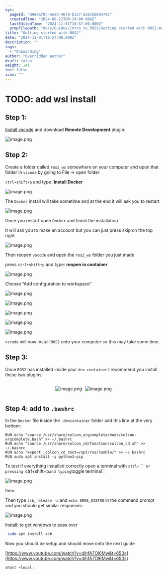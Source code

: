 ```yaml
---
sys:
  pageId: "89e0a78c-4e2b-4070-b327-d28cb0694742"
  createdTime: "2024-08-21T00:24:00.000Z"
  lastEditedTime: "2024-11-01T18:57:00.000Z"
  propFilepath: "docs/Guides/intro_to_ROS2/Getting started with ROS2.md"
title: "Getting started with ROS2"
date: "2024-11-01T18:57:00.000Z"
description: ""
tags:
  - "Onboarding"
author: "Overridden author"
draft: false
weight: 141
toc: false
icon: ""
---
```


# TODO: add wsl install

## Step 1:

[Install vscode](https://code.visualstudio.com/download) and download **Remote Development** plugin:

![image.png](https://prod-files-secure.s3.us-west-2.amazonaws.com/d518164a-d88e-44d1-a4ee-3adb3bd8bce0/efb52993-1881-4a40-b95e-6f020334f022/image.png?X-Amz-Algorithm=AWS4-HMAC-SHA256&X-Amz-Content-Sha256=UNSIGNED-PAYLOAD&X-Amz-Credential=ASIAZI2LB466ZP6LUL7E%2F20250504%2Fus-west-2%2Fs3%2Faws4_request&X-Amz-Date=20250504T190201Z&X-Amz-Expires=3600&X-Amz-Security-Token=IQoJb3JpZ2luX2VjEHEaCXVzLXdlc3QtMiJHMEUCIQDWMAERCM7a%2BEOTQiTWnrEdC71MtLNmnC9Gq3JbzSTEvAIgcPafFMCI4S0WnmNFcYmG57L5zntUqrVvgqnxDzV4FXsq%2FwMIGhAAGgw2Mzc0MjMxODM4MDUiDERm5Aj8kwMFZAos%2FSrcAwgnhNNHKkstISAJLXPUBawywMlHQrNUMQ4reHnUcUyezXHjKireXi21YE1kPBzT97GCdX7OwsyLmOZdcpNPCkIybNmZurqMW0WM3b95Jv1jLaaoy88Y%2ByliloBSHNx5u%2FZxsaM1WdauFrUo6xZOn5FVk0%2FyumWvJITlNVUBVZAiTJXSKGV9q7%2FuLW4DTF%2BE8HmTYSW0J7D9m58mUfmwYV0PZsvBsaj6p%2FRbTAJ1UTePWHgCRFacQumiJ1OY69shsRRm7USxT%2FSWLmNDC7uY0WV%2BfhbAKY8P90ctGeMo7xFj9uqO0AOc9Om%2BjsCCydsdWyoESraPbSh29SVNB1VFhgrwOU4MRg92lnFQN44TehI%2FVvNOB%2FnmaSU4ZTvMokKF24m1VHxdPuSwT3rgHu2ZPSWIvG6E63NmOR%2BrTGwZYOiiV1ce%2Fyi6VSFVbvxpPYMFc3JHKTg%2FAWvO%2BQzE1ZOdlPqrbgvf1Yx%2F4Rk7Lv%2F7sPJnv00Hay3MnqCb%2BPMLgkTAgSQBd0Jd4pqyWHsTdu%2BoEEtRH0t8QB9jrK2A1hxrwrl8r4mMbNHZc6r1ehyk%2BCXjap6Mem9AMA%2FMeGvZtVGgf%2B3%2BlbDuk4u9uD93gu8sRzVBKnN3ydOLlFIXQCEJMJi73sAGOqUByFjpquFj2Du55DEuGv%2BwH0w1DGic6w7YNkbZglOSpKzRmEccImak47Vi3r4NFDcZThrxH2FKQsukeRIDxROVcmWA02k9i%2BK2wKkkcj7xMwBxD41Pt%2F1b646Bw%2FX8wwSer%2FtHsw8GhTcUzFLBkvjbxq6n9%2FHUiBSgx2YhG5C30%2FGpoxcEZmfw4hoTg0AikPSxC6evF8RSZi6nA8NApUNLDa4V%2Bm2w&X-Amz-Signature=2c923bdbba58187d30dd37fe2c8b05966bf87ea6a41deede4de1ed175003f5f8&X-Amz-SignedHeaders=host&x-id=GetObject)

## Step 2:

Create a folder called `ros2_ws` somewhere on your computer and open that folder in `vscode` by going to File → open folder 

`ctrl+shift+p` and type: **Install Docker**

![image.png](https://prod-files-secure.s3.us-west-2.amazonaws.com/d518164a-d88e-44d1-a4ee-3adb3bd8bce0/2269dc0e-1cd5-47ff-bceb-c04ad9b2eab0/image.png?X-Amz-Algorithm=AWS4-HMAC-SHA256&X-Amz-Content-Sha256=UNSIGNED-PAYLOAD&X-Amz-Credential=ASIAZI2LB466ZP6LUL7E%2F20250504%2Fus-west-2%2Fs3%2Faws4_request&X-Amz-Date=20250504T190201Z&X-Amz-Expires=3600&X-Amz-Security-Token=IQoJb3JpZ2luX2VjEHEaCXVzLXdlc3QtMiJHMEUCIQDWMAERCM7a%2BEOTQiTWnrEdC71MtLNmnC9Gq3JbzSTEvAIgcPafFMCI4S0WnmNFcYmG57L5zntUqrVvgqnxDzV4FXsq%2FwMIGhAAGgw2Mzc0MjMxODM4MDUiDERm5Aj8kwMFZAos%2FSrcAwgnhNNHKkstISAJLXPUBawywMlHQrNUMQ4reHnUcUyezXHjKireXi21YE1kPBzT97GCdX7OwsyLmOZdcpNPCkIybNmZurqMW0WM3b95Jv1jLaaoy88Y%2ByliloBSHNx5u%2FZxsaM1WdauFrUo6xZOn5FVk0%2FyumWvJITlNVUBVZAiTJXSKGV9q7%2FuLW4DTF%2BE8HmTYSW0J7D9m58mUfmwYV0PZsvBsaj6p%2FRbTAJ1UTePWHgCRFacQumiJ1OY69shsRRm7USxT%2FSWLmNDC7uY0WV%2BfhbAKY8P90ctGeMo7xFj9uqO0AOc9Om%2BjsCCydsdWyoESraPbSh29SVNB1VFhgrwOU4MRg92lnFQN44TehI%2FVvNOB%2FnmaSU4ZTvMokKF24m1VHxdPuSwT3rgHu2ZPSWIvG6E63NmOR%2BrTGwZYOiiV1ce%2Fyi6VSFVbvxpPYMFc3JHKTg%2FAWvO%2BQzE1ZOdlPqrbgvf1Yx%2F4Rk7Lv%2F7sPJnv00Hay3MnqCb%2BPMLgkTAgSQBd0Jd4pqyWHsTdu%2BoEEtRH0t8QB9jrK2A1hxrwrl8r4mMbNHZc6r1ehyk%2BCXjap6Mem9AMA%2FMeGvZtVGgf%2B3%2BlbDuk4u9uD93gu8sRzVBKnN3ydOLlFIXQCEJMJi73sAGOqUByFjpquFj2Du55DEuGv%2BwH0w1DGic6w7YNkbZglOSpKzRmEccImak47Vi3r4NFDcZThrxH2FKQsukeRIDxROVcmWA02k9i%2BK2wKkkcj7xMwBxD41Pt%2F1b646Bw%2FX8wwSer%2FtHsw8GhTcUzFLBkvjbxq6n9%2FHUiBSgx2YhG5C30%2FGpoxcEZmfw4hoTg0AikPSxC6evF8RSZi6nA8NApUNLDa4V%2Bm2w&X-Amz-Signature=441d891bdf977844432203d0e36b06f13373b14b4bd4b5e7e27a7e7ed3c52eb4&X-Amz-SignedHeaders=host&x-id=GetObject)

The `Docker` install will take sometime and at the end it will ask you to restart

![image.png](https://prod-files-secure.s3.us-west-2.amazonaws.com/d518164a-d88e-44d1-a4ee-3adb3bd8bce0/ed233f78-be33-4b1f-b89c-9c346c0e961e/image.png?X-Amz-Algorithm=AWS4-HMAC-SHA256&X-Amz-Content-Sha256=UNSIGNED-PAYLOAD&X-Amz-Credential=ASIAZI2LB466ZP6LUL7E%2F20250504%2Fus-west-2%2Fs3%2Faws4_request&X-Amz-Date=20250504T190201Z&X-Amz-Expires=3600&X-Amz-Security-Token=IQoJb3JpZ2luX2VjEHEaCXVzLXdlc3QtMiJHMEUCIQDWMAERCM7a%2BEOTQiTWnrEdC71MtLNmnC9Gq3JbzSTEvAIgcPafFMCI4S0WnmNFcYmG57L5zntUqrVvgqnxDzV4FXsq%2FwMIGhAAGgw2Mzc0MjMxODM4MDUiDERm5Aj8kwMFZAos%2FSrcAwgnhNNHKkstISAJLXPUBawywMlHQrNUMQ4reHnUcUyezXHjKireXi21YE1kPBzT97GCdX7OwsyLmOZdcpNPCkIybNmZurqMW0WM3b95Jv1jLaaoy88Y%2ByliloBSHNx5u%2FZxsaM1WdauFrUo6xZOn5FVk0%2FyumWvJITlNVUBVZAiTJXSKGV9q7%2FuLW4DTF%2BE8HmTYSW0J7D9m58mUfmwYV0PZsvBsaj6p%2FRbTAJ1UTePWHgCRFacQumiJ1OY69shsRRm7USxT%2FSWLmNDC7uY0WV%2BfhbAKY8P90ctGeMo7xFj9uqO0AOc9Om%2BjsCCydsdWyoESraPbSh29SVNB1VFhgrwOU4MRg92lnFQN44TehI%2FVvNOB%2FnmaSU4ZTvMokKF24m1VHxdPuSwT3rgHu2ZPSWIvG6E63NmOR%2BrTGwZYOiiV1ce%2Fyi6VSFVbvxpPYMFc3JHKTg%2FAWvO%2BQzE1ZOdlPqrbgvf1Yx%2F4Rk7Lv%2F7sPJnv00Hay3MnqCb%2BPMLgkTAgSQBd0Jd4pqyWHsTdu%2BoEEtRH0t8QB9jrK2A1hxrwrl8r4mMbNHZc6r1ehyk%2BCXjap6Mem9AMA%2FMeGvZtVGgf%2B3%2BlbDuk4u9uD93gu8sRzVBKnN3ydOLlFIXQCEJMJi73sAGOqUByFjpquFj2Du55DEuGv%2BwH0w1DGic6w7YNkbZglOSpKzRmEccImak47Vi3r4NFDcZThrxH2FKQsukeRIDxROVcmWA02k9i%2BK2wKkkcj7xMwBxD41Pt%2F1b646Bw%2FX8wwSer%2FtHsw8GhTcUzFLBkvjbxq6n9%2FHUiBSgx2YhG5C30%2FGpoxcEZmfw4hoTg0AikPSxC6evF8RSZi6nA8NApUNLDa4V%2Bm2w&X-Amz-Signature=f516d9221e0ac8e4d69e3a7b11596b2883c4fd778b1df46214cf6d7ab0eb1dc8&X-Amz-SignedHeaders=host&x-id=GetObject)

Once you restart open `Docker` and finish the installation

It will ask you to make an account but you can just press skip on the top right

![image.png](https://prod-files-secure.s3.us-west-2.amazonaws.com/d518164a-d88e-44d1-a4ee-3adb3bd8bce0/21010ad9-1659-4fd9-9f59-9932a09b2a3d/image.png?X-Amz-Algorithm=AWS4-HMAC-SHA256&X-Amz-Content-Sha256=UNSIGNED-PAYLOAD&X-Amz-Credential=ASIAZI2LB466ZP6LUL7E%2F20250504%2Fus-west-2%2Fs3%2Faws4_request&X-Amz-Date=20250504T190201Z&X-Amz-Expires=3600&X-Amz-Security-Token=IQoJb3JpZ2luX2VjEHEaCXVzLXdlc3QtMiJHMEUCIQDWMAERCM7a%2BEOTQiTWnrEdC71MtLNmnC9Gq3JbzSTEvAIgcPafFMCI4S0WnmNFcYmG57L5zntUqrVvgqnxDzV4FXsq%2FwMIGhAAGgw2Mzc0MjMxODM4MDUiDERm5Aj8kwMFZAos%2FSrcAwgnhNNHKkstISAJLXPUBawywMlHQrNUMQ4reHnUcUyezXHjKireXi21YE1kPBzT97GCdX7OwsyLmOZdcpNPCkIybNmZurqMW0WM3b95Jv1jLaaoy88Y%2ByliloBSHNx5u%2FZxsaM1WdauFrUo6xZOn5FVk0%2FyumWvJITlNVUBVZAiTJXSKGV9q7%2FuLW4DTF%2BE8HmTYSW0J7D9m58mUfmwYV0PZsvBsaj6p%2FRbTAJ1UTePWHgCRFacQumiJ1OY69shsRRm7USxT%2FSWLmNDC7uY0WV%2BfhbAKY8P90ctGeMo7xFj9uqO0AOc9Om%2BjsCCydsdWyoESraPbSh29SVNB1VFhgrwOU4MRg92lnFQN44TehI%2FVvNOB%2FnmaSU4ZTvMokKF24m1VHxdPuSwT3rgHu2ZPSWIvG6E63NmOR%2BrTGwZYOiiV1ce%2Fyi6VSFVbvxpPYMFc3JHKTg%2FAWvO%2BQzE1ZOdlPqrbgvf1Yx%2F4Rk7Lv%2F7sPJnv00Hay3MnqCb%2BPMLgkTAgSQBd0Jd4pqyWHsTdu%2BoEEtRH0t8QB9jrK2A1hxrwrl8r4mMbNHZc6r1ehyk%2BCXjap6Mem9AMA%2FMeGvZtVGgf%2B3%2BlbDuk4u9uD93gu8sRzVBKnN3ydOLlFIXQCEJMJi73sAGOqUByFjpquFj2Du55DEuGv%2BwH0w1DGic6w7YNkbZglOSpKzRmEccImak47Vi3r4NFDcZThrxH2FKQsukeRIDxROVcmWA02k9i%2BK2wKkkcj7xMwBxD41Pt%2F1b646Bw%2FX8wwSer%2FtHsw8GhTcUzFLBkvjbxq6n9%2FHUiBSgx2YhG5C30%2FGpoxcEZmfw4hoTg0AikPSxC6evF8RSZi6nA8NApUNLDa4V%2Bm2w&X-Amz-Signature=de311e9f056c8d6598739e40c5b734619140429afa97e173d7d8b1750c74a9b6&X-Amz-SignedHeaders=host&x-id=GetObject)

Then reopen `vscode` and open the `ros2_ws` folder you just made

press `ctrl+shift+p` and type: **reopen in container**

![image.png](https://prod-files-secure.s3.us-west-2.amazonaws.com/d518164a-d88e-44d1-a4ee-3adb3bd8bce0/4e93b8c2-41ad-488c-8095-c74205196118/image.png?X-Amz-Algorithm=AWS4-HMAC-SHA256&X-Amz-Content-Sha256=UNSIGNED-PAYLOAD&X-Amz-Credential=ASIAZI2LB466ZP6LUL7E%2F20250504%2Fus-west-2%2Fs3%2Faws4_request&X-Amz-Date=20250504T190201Z&X-Amz-Expires=3600&X-Amz-Security-Token=IQoJb3JpZ2luX2VjEHEaCXVzLXdlc3QtMiJHMEUCIQDWMAERCM7a%2BEOTQiTWnrEdC71MtLNmnC9Gq3JbzSTEvAIgcPafFMCI4S0WnmNFcYmG57L5zntUqrVvgqnxDzV4FXsq%2FwMIGhAAGgw2Mzc0MjMxODM4MDUiDERm5Aj8kwMFZAos%2FSrcAwgnhNNHKkstISAJLXPUBawywMlHQrNUMQ4reHnUcUyezXHjKireXi21YE1kPBzT97GCdX7OwsyLmOZdcpNPCkIybNmZurqMW0WM3b95Jv1jLaaoy88Y%2ByliloBSHNx5u%2FZxsaM1WdauFrUo6xZOn5FVk0%2FyumWvJITlNVUBVZAiTJXSKGV9q7%2FuLW4DTF%2BE8HmTYSW0J7D9m58mUfmwYV0PZsvBsaj6p%2FRbTAJ1UTePWHgCRFacQumiJ1OY69shsRRm7USxT%2FSWLmNDC7uY0WV%2BfhbAKY8P90ctGeMo7xFj9uqO0AOc9Om%2BjsCCydsdWyoESraPbSh29SVNB1VFhgrwOU4MRg92lnFQN44TehI%2FVvNOB%2FnmaSU4ZTvMokKF24m1VHxdPuSwT3rgHu2ZPSWIvG6E63NmOR%2BrTGwZYOiiV1ce%2Fyi6VSFVbvxpPYMFc3JHKTg%2FAWvO%2BQzE1ZOdlPqrbgvf1Yx%2F4Rk7Lv%2F7sPJnv00Hay3MnqCb%2BPMLgkTAgSQBd0Jd4pqyWHsTdu%2BoEEtRH0t8QB9jrK2A1hxrwrl8r4mMbNHZc6r1ehyk%2BCXjap6Mem9AMA%2FMeGvZtVGgf%2B3%2BlbDuk4u9uD93gu8sRzVBKnN3ydOLlFIXQCEJMJi73sAGOqUByFjpquFj2Du55DEuGv%2BwH0w1DGic6w7YNkbZglOSpKzRmEccImak47Vi3r4NFDcZThrxH2FKQsukeRIDxROVcmWA02k9i%2BK2wKkkcj7xMwBxD41Pt%2F1b646Bw%2FX8wwSer%2FtHsw8GhTcUzFLBkvjbxq6n9%2FHUiBSgx2YhG5C30%2FGpoxcEZmfw4hoTg0AikPSxC6evF8RSZi6nA8NApUNLDa4V%2Bm2w&X-Amz-Signature=155759a16acda84a47fe063a6632ad2c3b5d10963ca7777428dc67a0e1f783e9&X-Amz-SignedHeaders=host&x-id=GetObject)

Choose “Add configuration to workspace”

![image.png](https://prod-files-secure.s3.us-west-2.amazonaws.com/d518164a-d88e-44d1-a4ee-3adb3bd8bce0/9560b282-5060-4989-ba37-97e7b2c22476/image.png?X-Amz-Algorithm=AWS4-HMAC-SHA256&X-Amz-Content-Sha256=UNSIGNED-PAYLOAD&X-Amz-Credential=ASIAZI2LB466ZP6LUL7E%2F20250504%2Fus-west-2%2Fs3%2Faws4_request&X-Amz-Date=20250504T190201Z&X-Amz-Expires=3600&X-Amz-Security-Token=IQoJb3JpZ2luX2VjEHEaCXVzLXdlc3QtMiJHMEUCIQDWMAERCM7a%2BEOTQiTWnrEdC71MtLNmnC9Gq3JbzSTEvAIgcPafFMCI4S0WnmNFcYmG57L5zntUqrVvgqnxDzV4FXsq%2FwMIGhAAGgw2Mzc0MjMxODM4MDUiDERm5Aj8kwMFZAos%2FSrcAwgnhNNHKkstISAJLXPUBawywMlHQrNUMQ4reHnUcUyezXHjKireXi21YE1kPBzT97GCdX7OwsyLmOZdcpNPCkIybNmZurqMW0WM3b95Jv1jLaaoy88Y%2ByliloBSHNx5u%2FZxsaM1WdauFrUo6xZOn5FVk0%2FyumWvJITlNVUBVZAiTJXSKGV9q7%2FuLW4DTF%2BE8HmTYSW0J7D9m58mUfmwYV0PZsvBsaj6p%2FRbTAJ1UTePWHgCRFacQumiJ1OY69shsRRm7USxT%2FSWLmNDC7uY0WV%2BfhbAKY8P90ctGeMo7xFj9uqO0AOc9Om%2BjsCCydsdWyoESraPbSh29SVNB1VFhgrwOU4MRg92lnFQN44TehI%2FVvNOB%2FnmaSU4ZTvMokKF24m1VHxdPuSwT3rgHu2ZPSWIvG6E63NmOR%2BrTGwZYOiiV1ce%2Fyi6VSFVbvxpPYMFc3JHKTg%2FAWvO%2BQzE1ZOdlPqrbgvf1Yx%2F4Rk7Lv%2F7sPJnv00Hay3MnqCb%2BPMLgkTAgSQBd0Jd4pqyWHsTdu%2BoEEtRH0t8QB9jrK2A1hxrwrl8r4mMbNHZc6r1ehyk%2BCXjap6Mem9AMA%2FMeGvZtVGgf%2B3%2BlbDuk4u9uD93gu8sRzVBKnN3ydOLlFIXQCEJMJi73sAGOqUByFjpquFj2Du55DEuGv%2BwH0w1DGic6w7YNkbZglOSpKzRmEccImak47Vi3r4NFDcZThrxH2FKQsukeRIDxROVcmWA02k9i%2BK2wKkkcj7xMwBxD41Pt%2F1b646Bw%2FX8wwSer%2FtHsw8GhTcUzFLBkvjbxq6n9%2FHUiBSgx2YhG5C30%2FGpoxcEZmfw4hoTg0AikPSxC6evF8RSZi6nA8NApUNLDa4V%2Bm2w&X-Amz-Signature=7fbfc30b3d6116ae59a7ae194a2f84401420c2590f0d18fd204998ad090f58c2&X-Amz-SignedHeaders=host&x-id=GetObject)

![image.png](https://prod-files-secure.s3.us-west-2.amazonaws.com/d518164a-d88e-44d1-a4ee-3adb3bd8bce0/2ee63f81-886b-48e8-a553-dc6e5eac99e4/image.png?X-Amz-Algorithm=AWS4-HMAC-SHA256&X-Amz-Content-Sha256=UNSIGNED-PAYLOAD&X-Amz-Credential=ASIAZI2LB466ZP6LUL7E%2F20250504%2Fus-west-2%2Fs3%2Faws4_request&X-Amz-Date=20250504T190201Z&X-Amz-Expires=3600&X-Amz-Security-Token=IQoJb3JpZ2luX2VjEHEaCXVzLXdlc3QtMiJHMEUCIQDWMAERCM7a%2BEOTQiTWnrEdC71MtLNmnC9Gq3JbzSTEvAIgcPafFMCI4S0WnmNFcYmG57L5zntUqrVvgqnxDzV4FXsq%2FwMIGhAAGgw2Mzc0MjMxODM4MDUiDERm5Aj8kwMFZAos%2FSrcAwgnhNNHKkstISAJLXPUBawywMlHQrNUMQ4reHnUcUyezXHjKireXi21YE1kPBzT97GCdX7OwsyLmOZdcpNPCkIybNmZurqMW0WM3b95Jv1jLaaoy88Y%2ByliloBSHNx5u%2FZxsaM1WdauFrUo6xZOn5FVk0%2FyumWvJITlNVUBVZAiTJXSKGV9q7%2FuLW4DTF%2BE8HmTYSW0J7D9m58mUfmwYV0PZsvBsaj6p%2FRbTAJ1UTePWHgCRFacQumiJ1OY69shsRRm7USxT%2FSWLmNDC7uY0WV%2BfhbAKY8P90ctGeMo7xFj9uqO0AOc9Om%2BjsCCydsdWyoESraPbSh29SVNB1VFhgrwOU4MRg92lnFQN44TehI%2FVvNOB%2FnmaSU4ZTvMokKF24m1VHxdPuSwT3rgHu2ZPSWIvG6E63NmOR%2BrTGwZYOiiV1ce%2Fyi6VSFVbvxpPYMFc3JHKTg%2FAWvO%2BQzE1ZOdlPqrbgvf1Yx%2F4Rk7Lv%2F7sPJnv00Hay3MnqCb%2BPMLgkTAgSQBd0Jd4pqyWHsTdu%2BoEEtRH0t8QB9jrK2A1hxrwrl8r4mMbNHZc6r1ehyk%2BCXjap6Mem9AMA%2FMeGvZtVGgf%2B3%2BlbDuk4u9uD93gu8sRzVBKnN3ydOLlFIXQCEJMJi73sAGOqUByFjpquFj2Du55DEuGv%2BwH0w1DGic6w7YNkbZglOSpKzRmEccImak47Vi3r4NFDcZThrxH2FKQsukeRIDxROVcmWA02k9i%2BK2wKkkcj7xMwBxD41Pt%2F1b646Bw%2FX8wwSer%2FtHsw8GhTcUzFLBkvjbxq6n9%2FHUiBSgx2YhG5C30%2FGpoxcEZmfw4hoTg0AikPSxC6evF8RSZi6nA8NApUNLDa4V%2Bm2w&X-Amz-Signature=ef22ac8ff6796eb2b4b4d6d863a8ae8dbc6836a89d155238313e8772bdd73f52&X-Amz-SignedHeaders=host&x-id=GetObject)

![image.png](https://prod-files-secure.s3.us-west-2.amazonaws.com/d518164a-d88e-44d1-a4ee-3adb3bd8bce0/ae1580b2-b048-407e-aed9-b584224a7a04/image.png?X-Amz-Algorithm=AWS4-HMAC-SHA256&X-Amz-Content-Sha256=UNSIGNED-PAYLOAD&X-Amz-Credential=ASIAZI2LB466ZP6LUL7E%2F20250504%2Fus-west-2%2Fs3%2Faws4_request&X-Amz-Date=20250504T190201Z&X-Amz-Expires=3600&X-Amz-Security-Token=IQoJb3JpZ2luX2VjEHEaCXVzLXdlc3QtMiJHMEUCIQDWMAERCM7a%2BEOTQiTWnrEdC71MtLNmnC9Gq3JbzSTEvAIgcPafFMCI4S0WnmNFcYmG57L5zntUqrVvgqnxDzV4FXsq%2FwMIGhAAGgw2Mzc0MjMxODM4MDUiDERm5Aj8kwMFZAos%2FSrcAwgnhNNHKkstISAJLXPUBawywMlHQrNUMQ4reHnUcUyezXHjKireXi21YE1kPBzT97GCdX7OwsyLmOZdcpNPCkIybNmZurqMW0WM3b95Jv1jLaaoy88Y%2ByliloBSHNx5u%2FZxsaM1WdauFrUo6xZOn5FVk0%2FyumWvJITlNVUBVZAiTJXSKGV9q7%2FuLW4DTF%2BE8HmTYSW0J7D9m58mUfmwYV0PZsvBsaj6p%2FRbTAJ1UTePWHgCRFacQumiJ1OY69shsRRm7USxT%2FSWLmNDC7uY0WV%2BfhbAKY8P90ctGeMo7xFj9uqO0AOc9Om%2BjsCCydsdWyoESraPbSh29SVNB1VFhgrwOU4MRg92lnFQN44TehI%2FVvNOB%2FnmaSU4ZTvMokKF24m1VHxdPuSwT3rgHu2ZPSWIvG6E63NmOR%2BrTGwZYOiiV1ce%2Fyi6VSFVbvxpPYMFc3JHKTg%2FAWvO%2BQzE1ZOdlPqrbgvf1Yx%2F4Rk7Lv%2F7sPJnv00Hay3MnqCb%2BPMLgkTAgSQBd0Jd4pqyWHsTdu%2BoEEtRH0t8QB9jrK2A1hxrwrl8r4mMbNHZc6r1ehyk%2BCXjap6Mem9AMA%2FMeGvZtVGgf%2B3%2BlbDuk4u9uD93gu8sRzVBKnN3ydOLlFIXQCEJMJi73sAGOqUByFjpquFj2Du55DEuGv%2BwH0w1DGic6w7YNkbZglOSpKzRmEccImak47Vi3r4NFDcZThrxH2FKQsukeRIDxROVcmWA02k9i%2BK2wKkkcj7xMwBxD41Pt%2F1b646Bw%2FX8wwSer%2FtHsw8GhTcUzFLBkvjbxq6n9%2FHUiBSgx2YhG5C30%2FGpoxcEZmfw4hoTg0AikPSxC6evF8RSZi6nA8NApUNLDa4V%2Bm2w&X-Amz-Signature=1c01631e31177b83dd2a62f5b485b3bdd2be21e99b00854760e784a17159f186&X-Amz-SignedHeaders=host&x-id=GetObject)

![image.png](https://prod-files-secure.s3.us-west-2.amazonaws.com/d518164a-d88e-44d1-a4ee-3adb3bd8bce0/53255b28-f75e-430f-b9e3-c0ac8577e42b/image.png?X-Amz-Algorithm=AWS4-HMAC-SHA256&X-Amz-Content-Sha256=UNSIGNED-PAYLOAD&X-Amz-Credential=ASIAZI2LB466ZP6LUL7E%2F20250504%2Fus-west-2%2Fs3%2Faws4_request&X-Amz-Date=20250504T190201Z&X-Amz-Expires=3600&X-Amz-Security-Token=IQoJb3JpZ2luX2VjEHEaCXVzLXdlc3QtMiJHMEUCIQDWMAERCM7a%2BEOTQiTWnrEdC71MtLNmnC9Gq3JbzSTEvAIgcPafFMCI4S0WnmNFcYmG57L5zntUqrVvgqnxDzV4FXsq%2FwMIGhAAGgw2Mzc0MjMxODM4MDUiDERm5Aj8kwMFZAos%2FSrcAwgnhNNHKkstISAJLXPUBawywMlHQrNUMQ4reHnUcUyezXHjKireXi21YE1kPBzT97GCdX7OwsyLmOZdcpNPCkIybNmZurqMW0WM3b95Jv1jLaaoy88Y%2ByliloBSHNx5u%2FZxsaM1WdauFrUo6xZOn5FVk0%2FyumWvJITlNVUBVZAiTJXSKGV9q7%2FuLW4DTF%2BE8HmTYSW0J7D9m58mUfmwYV0PZsvBsaj6p%2FRbTAJ1UTePWHgCRFacQumiJ1OY69shsRRm7USxT%2FSWLmNDC7uY0WV%2BfhbAKY8P90ctGeMo7xFj9uqO0AOc9Om%2BjsCCydsdWyoESraPbSh29SVNB1VFhgrwOU4MRg92lnFQN44TehI%2FVvNOB%2FnmaSU4ZTvMokKF24m1VHxdPuSwT3rgHu2ZPSWIvG6E63NmOR%2BrTGwZYOiiV1ce%2Fyi6VSFVbvxpPYMFc3JHKTg%2FAWvO%2BQzE1ZOdlPqrbgvf1Yx%2F4Rk7Lv%2F7sPJnv00Hay3MnqCb%2BPMLgkTAgSQBd0Jd4pqyWHsTdu%2BoEEtRH0t8QB9jrK2A1hxrwrl8r4mMbNHZc6r1ehyk%2BCXjap6Mem9AMA%2FMeGvZtVGgf%2B3%2BlbDuk4u9uD93gu8sRzVBKnN3ydOLlFIXQCEJMJi73sAGOqUByFjpquFj2Du55DEuGv%2BwH0w1DGic6w7YNkbZglOSpKzRmEccImak47Vi3r4NFDcZThrxH2FKQsukeRIDxROVcmWA02k9i%2BK2wKkkcj7xMwBxD41Pt%2F1b646Bw%2FX8wwSer%2FtHsw8GhTcUzFLBkvjbxq6n9%2FHUiBSgx2YhG5C30%2FGpoxcEZmfw4hoTg0AikPSxC6evF8RSZi6nA8NApUNLDa4V%2Bm2w&X-Amz-Signature=19e313c9de3e886fa9485ba8474f350f9961c6f281ff2f83ccbb61caaadfc1d1&X-Amz-SignedHeaders=host&x-id=GetObject)

![image.png](https://prod-files-secure.s3.us-west-2.amazonaws.com/d518164a-d88e-44d1-a4ee-3adb3bd8bce0/7c562767-5af9-4ffb-97d1-327bcdf4ee00/image.png?X-Amz-Algorithm=AWS4-HMAC-SHA256&X-Amz-Content-Sha256=UNSIGNED-PAYLOAD&X-Amz-Credential=ASIAZI2LB466ZP6LUL7E%2F20250504%2Fus-west-2%2Fs3%2Faws4_request&X-Amz-Date=20250504T190201Z&X-Amz-Expires=3600&X-Amz-Security-Token=IQoJb3JpZ2luX2VjEHEaCXVzLXdlc3QtMiJHMEUCIQDWMAERCM7a%2BEOTQiTWnrEdC71MtLNmnC9Gq3JbzSTEvAIgcPafFMCI4S0WnmNFcYmG57L5zntUqrVvgqnxDzV4FXsq%2FwMIGhAAGgw2Mzc0MjMxODM4MDUiDERm5Aj8kwMFZAos%2FSrcAwgnhNNHKkstISAJLXPUBawywMlHQrNUMQ4reHnUcUyezXHjKireXi21YE1kPBzT97GCdX7OwsyLmOZdcpNPCkIybNmZurqMW0WM3b95Jv1jLaaoy88Y%2ByliloBSHNx5u%2FZxsaM1WdauFrUo6xZOn5FVk0%2FyumWvJITlNVUBVZAiTJXSKGV9q7%2FuLW4DTF%2BE8HmTYSW0J7D9m58mUfmwYV0PZsvBsaj6p%2FRbTAJ1UTePWHgCRFacQumiJ1OY69shsRRm7USxT%2FSWLmNDC7uY0WV%2BfhbAKY8P90ctGeMo7xFj9uqO0AOc9Om%2BjsCCydsdWyoESraPbSh29SVNB1VFhgrwOU4MRg92lnFQN44TehI%2FVvNOB%2FnmaSU4ZTvMokKF24m1VHxdPuSwT3rgHu2ZPSWIvG6E63NmOR%2BrTGwZYOiiV1ce%2Fyi6VSFVbvxpPYMFc3JHKTg%2FAWvO%2BQzE1ZOdlPqrbgvf1Yx%2F4Rk7Lv%2F7sPJnv00Hay3MnqCb%2BPMLgkTAgSQBd0Jd4pqyWHsTdu%2BoEEtRH0t8QB9jrK2A1hxrwrl8r4mMbNHZc6r1ehyk%2BCXjap6Mem9AMA%2FMeGvZtVGgf%2B3%2BlbDuk4u9uD93gu8sRzVBKnN3ydOLlFIXQCEJMJi73sAGOqUByFjpquFj2Du55DEuGv%2BwH0w1DGic6w7YNkbZglOSpKzRmEccImak47Vi3r4NFDcZThrxH2FKQsukeRIDxROVcmWA02k9i%2BK2wKkkcj7xMwBxD41Pt%2F1b646Bw%2FX8wwSer%2FtHsw8GhTcUzFLBkvjbxq6n9%2FHUiBSgx2YhG5C30%2FGpoxcEZmfw4hoTg0AikPSxC6evF8RSZi6nA8NApUNLDa4V%2Bm2w&X-Amz-Signature=5a72cbc591227f0556a9c43b66906135ef318f4c017dfd54c83096d00de1d0c5&X-Amz-SignedHeaders=host&x-id=GetObject)

`vscode` will now install `ROS2` onto your computer so this may take some time.

## Step 3:

Once `ROS2` has installed inside your `dev-container` I recommend you install these two plugins:

<div style="display: flex;flex-direction: row; column-gap:10px; max-width: 630px;justify-content: center;">
<div>

![image.png](https://prod-files-secure.s3.us-west-2.amazonaws.com/d518164a-d88e-44d1-a4ee-3adb3bd8bce0/3fc3d550-5a54-4ba1-ba6b-faa01cdb7369/image.png?X-Amz-Algorithm=AWS4-HMAC-SHA256&X-Amz-Content-Sha256=UNSIGNED-PAYLOAD&X-Amz-Credential=ASIAZI2LB466W4TPV7QW%2F20250504%2Fus-west-2%2Fs3%2Faws4_request&X-Amz-Date=20250504T190203Z&X-Amz-Expires=3600&X-Amz-Security-Token=IQoJb3JpZ2luX2VjEHEaCXVzLXdlc3QtMiJIMEYCIQDLnYUkkEqNg%2BQ64e2Ys82ht70WpkQ8dwNzLwIbmDsJpgIhAOn9qSLYFaRoUgU408qmgzizAgbfRSEpnWnpEo41g6SsKv8DCBoQABoMNjM3NDIzMTgzODA1IgwD6mqhQKLQNXdUcdgq3AML%2BAHOX4eNtIy9zoeTsRDd7U%2FuYW0oZW0QyShwn2NrUDDyFRZzDNXtWBfqeQG6SL2XiAM%2Bmf4cZKClvUFYmZENKY4jDKh2qrb7qitG6Lu5wUm38Ag9Zidle0JjhFUutdqktDpZOKcbrs%2BZ18K4sFAaN1YvBqwg66CYr6kjcgO%2FO4ggVkE%2B4nGbbEDX3pgNG7uxcOCLj%2B3lV66%2BQMh7jZC48dn%2B3oHTV1eG19xGvcdScChva7Vn7KJnPWg388go6u25LBQ09yJgkrrnyYb3EEawLMrYdj6bxlu9iLSIEuRt%2BTyNTF6ZIFKoAA%2B4VUBmSiuxNktFvDrjZe4lpsxaYBIkQv%2FeV7yosC3tR4zE%2FZT3CToqCPRTb%2BN1f0urdBRkGeG5hKZtNUOwd9%2Fu1%2F9XOM2BFzV3TV6HyN%2B02GHQ69759CTZUkuKHsmKKMsqsdCV4TAIGPipWsT0fMkoYOVkNON53HL1xjq5R2ET6xxAfKo6xuWNfoke7kQGES9QmQOmgVngarqJDUE42i0w%2Bt6rDyTUiyL6%2FiQvSNvBiwNtjaAiIvB0WlTyfps2nVXpTPIR9bwlO1GVY2NkRSiaEaQ268rBBXx4WetFtPEXzaQvZaDK18uCTN6IClVaCRLqAzCXu97ABjqkAeslID4cPvUAiQAEQqU3CTQqoM%2F7GcVrPNuRGqyjrxfZj49z%2BmNLsl72f5S1tvxSYTDbVL3iR4cEqng9Kzai%2FM1LhRIIKeyvHXQ21jWzxkz4%2F9fwH0nRodFEhK%2Bl02JfsJ68RQ9VUGlpgI4cZkQk0pgSz0dLWKvL0u3J0oLXwKUNE%2B5jwgYX6s%2Fo5yLy2x7H1A%2BN18fnj3Wwq2nNZ0rTZoYNqsrp&X-Amz-Signature=17b503eaddcbb719c81fbd3d4fa15273a9812a89f9e3602f655b2584089f1079&X-Amz-SignedHeaders=host&x-id=GetObject)

</div>
<div>

![image.png](https://prod-files-secure.s3.us-west-2.amazonaws.com/d518164a-d88e-44d1-a4ee-3adb3bd8bce0/d994cc66-13c2-4093-a5a3-f84cf4601a82/image.png?X-Amz-Algorithm=AWS4-HMAC-SHA256&X-Amz-Content-Sha256=UNSIGNED-PAYLOAD&X-Amz-Credential=ASIAZI2LB4667POUEPEV%2F20250504%2Fus-west-2%2Fs3%2Faws4_request&X-Amz-Date=20250504T190204Z&X-Amz-Expires=3600&X-Amz-Security-Token=IQoJb3JpZ2luX2VjEHEaCXVzLXdlc3QtMiJGMEQCIBM1GlbuAI2cX0nGzGXTNUaFVkf48ioAR08oCCm9MlCAAiAj%2Fg0hah9MrmYk5AqzKWD%2FL5bmcAUQxJzLT3MnlXxh0yr%2FAwgaEAAaDDYzNzQyMzE4MzgwNSIMU9%2FlUBGiBIF3AhVnKtwDPxpP6wm%2BIWryh0Njsgt2Pi9E3Gt8qzxpezaPfdci0upI%2BuH9BtoD5TN6m6zzmP%2BuXbF1yoHRv2UT%2F2%2FvcAx2ChQ3uXl8KyXsKNNS1bayFtzq%2BqYGGsUmF3p%2BzD4jLnC03q%2FGjRaMXlu7V7Y7ei%2FKm0Q06yCiRuxhFfeBe2uKQ63nZHZ5u1kG7kBaqMlBOFe2hpdLC3tmJP7De90wj%2FYYwGQpNMZGpK9VzDmOUS2dFbi0PmQpqO84YofVczYwyWoRHN8mrpLNjrrxu7RpWbmj75zyBfvUhH3L%2BNVeKci0GL38SAMcMvZWRdxw15dfBwDIjDhJnJ3mB%2FvPCsefH5b5ENPmC3a90xZ8ZV2VxnDF1cpBdxBemNlllHPEgv9Vs4EQas7xlWZaJ%2FZaTdj43H1pRaxC2m5X%2BYJejWc27OJKu3yaCIFuznsJYzgjyBOjQdJ59IgLg521f1GnlOs2QhhVrUxzhEcYBU1hc8JRlMTceNqLKPycPG7BuysQuRj0yAAYIt60ae0HxRzMv7WuMm36E2E6HZaYmoSYcN2xrwouNCGyx%2FpMMtM%2B4ntQjvBCQ%2FwfRs%2FLA4DL22Okgj3cVPx8uayO75GQ4Kjvk2ePEWGcmsFhmnjMJMz6KzO9xA0wlrvewAY6pgFAQ9TX9uQgwZMf4oW3NPyOeUPYHct1u479WXLtwuDwwIOS2Sjuey4vp7mt45qNxc%2BrW%2BwSdNgM7fwpCOSpHp40PAPmn2DAoZxlVyDwl%2FxLyYZ8VuX8S8YWBysEyOogTsQMMeCGaTvBzvfQeVffuozugMj83ArA1han%2BsyTak25O2QgsBjfBz%2FynTTXr6Lt7Sj0XHoT8WclGrnTU41GfJQB5sCLPhMl&X-Amz-Signature=cf6a304d2eee03a1da6948757d4e53138b4383b21c1309f18a117438d88b7a90&X-Amz-SignedHeaders=host&x-id=GetObject)

</div>
</div>

## Step 4: add to `.bashrc`

In the `Docker` file inside the `.devcontainer` folder add this line at the very bottom: 

```docker
RUN echo "source /usr/share/colcon_argcomplete/hook/colcon-argcomplete.bash" >> ~/.bashrc
RUN echo "source /usr/share/colcon_cd/function/colcon_cd.sh" >> ~/.bashrc
RUN echo "export _colcon_cd_root=/opt/ros/humble/" >> ~/.bashrc
RUN sudo apt install -y python3-pip 
```

To test if everything installed correctly open a terminal with `ctrl+`` or pressing `ctrl+shift+p` and typing `toggle terminal`:

![image.png](https://prod-files-secure.s3.us-west-2.amazonaws.com/d518164a-d88e-44d1-a4ee-3adb3bd8bce0/6a4943d8-b04e-4c02-9a58-775f3384d1a5/image.png?X-Amz-Algorithm=AWS4-HMAC-SHA256&X-Amz-Content-Sha256=UNSIGNED-PAYLOAD&X-Amz-Credential=ASIAZI2LB466ZP6LUL7E%2F20250504%2Fus-west-2%2Fs3%2Faws4_request&X-Amz-Date=20250504T190201Z&X-Amz-Expires=3600&X-Amz-Security-Token=IQoJb3JpZ2luX2VjEHEaCXVzLXdlc3QtMiJHMEUCIQDWMAERCM7a%2BEOTQiTWnrEdC71MtLNmnC9Gq3JbzSTEvAIgcPafFMCI4S0WnmNFcYmG57L5zntUqrVvgqnxDzV4FXsq%2FwMIGhAAGgw2Mzc0MjMxODM4MDUiDERm5Aj8kwMFZAos%2FSrcAwgnhNNHKkstISAJLXPUBawywMlHQrNUMQ4reHnUcUyezXHjKireXi21YE1kPBzT97GCdX7OwsyLmOZdcpNPCkIybNmZurqMW0WM3b95Jv1jLaaoy88Y%2ByliloBSHNx5u%2FZxsaM1WdauFrUo6xZOn5FVk0%2FyumWvJITlNVUBVZAiTJXSKGV9q7%2FuLW4DTF%2BE8HmTYSW0J7D9m58mUfmwYV0PZsvBsaj6p%2FRbTAJ1UTePWHgCRFacQumiJ1OY69shsRRm7USxT%2FSWLmNDC7uY0WV%2BfhbAKY8P90ctGeMo7xFj9uqO0AOc9Om%2BjsCCydsdWyoESraPbSh29SVNB1VFhgrwOU4MRg92lnFQN44TehI%2FVvNOB%2FnmaSU4ZTvMokKF24m1VHxdPuSwT3rgHu2ZPSWIvG6E63NmOR%2BrTGwZYOiiV1ce%2Fyi6VSFVbvxpPYMFc3JHKTg%2FAWvO%2BQzE1ZOdlPqrbgvf1Yx%2F4Rk7Lv%2F7sPJnv00Hay3MnqCb%2BPMLgkTAgSQBd0Jd4pqyWHsTdu%2BoEEtRH0t8QB9jrK2A1hxrwrl8r4mMbNHZc6r1ehyk%2BCXjap6Mem9AMA%2FMeGvZtVGgf%2B3%2BlbDuk4u9uD93gu8sRzVBKnN3ydOLlFIXQCEJMJi73sAGOqUByFjpquFj2Du55DEuGv%2BwH0w1DGic6w7YNkbZglOSpKzRmEccImak47Vi3r4NFDcZThrxH2FKQsukeRIDxROVcmWA02k9i%2BK2wKkkcj7xMwBxD41Pt%2F1b646Bw%2FX8wwSer%2FtHsw8GhTcUzFLBkvjbxq6n9%2FHUiBSgx2YhG5C30%2FGpoxcEZmfw4hoTg0AikPSxC6evF8RSZi6nA8NApUNLDa4V%2Bm2w&X-Amz-Signature=b61c467158f8816b2a0c220a2d405b151c99fb0c6fd3a90906c5b58dc9967a0f&X-Amz-SignedHeaders=host&x-id=GetObject)

then 

Then type `lsb_release -a` and `echo $ROS_DISTRO` in the command prompt and you should get similar responses:

![image.png](https://prod-files-secure.s3.us-west-2.amazonaws.com/d518164a-d88e-44d1-a4ee-3adb3bd8bce0/3e635dec-a805-4e85-8b9e-d000e5b71a4e/image.png?X-Amz-Algorithm=AWS4-HMAC-SHA256&X-Amz-Content-Sha256=UNSIGNED-PAYLOAD&X-Amz-Credential=ASIAZI2LB466ZP6LUL7E%2F20250504%2Fus-west-2%2Fs3%2Faws4_request&X-Amz-Date=20250504T190201Z&X-Amz-Expires=3600&X-Amz-Security-Token=IQoJb3JpZ2luX2VjEHEaCXVzLXdlc3QtMiJHMEUCIQDWMAERCM7a%2BEOTQiTWnrEdC71MtLNmnC9Gq3JbzSTEvAIgcPafFMCI4S0WnmNFcYmG57L5zntUqrVvgqnxDzV4FXsq%2FwMIGhAAGgw2Mzc0MjMxODM4MDUiDERm5Aj8kwMFZAos%2FSrcAwgnhNNHKkstISAJLXPUBawywMlHQrNUMQ4reHnUcUyezXHjKireXi21YE1kPBzT97GCdX7OwsyLmOZdcpNPCkIybNmZurqMW0WM3b95Jv1jLaaoy88Y%2ByliloBSHNx5u%2FZxsaM1WdauFrUo6xZOn5FVk0%2FyumWvJITlNVUBVZAiTJXSKGV9q7%2FuLW4DTF%2BE8HmTYSW0J7D9m58mUfmwYV0PZsvBsaj6p%2FRbTAJ1UTePWHgCRFacQumiJ1OY69shsRRm7USxT%2FSWLmNDC7uY0WV%2BfhbAKY8P90ctGeMo7xFj9uqO0AOc9Om%2BjsCCydsdWyoESraPbSh29SVNB1VFhgrwOU4MRg92lnFQN44TehI%2FVvNOB%2FnmaSU4ZTvMokKF24m1VHxdPuSwT3rgHu2ZPSWIvG6E63NmOR%2BrTGwZYOiiV1ce%2Fyi6VSFVbvxpPYMFc3JHKTg%2FAWvO%2BQzE1ZOdlPqrbgvf1Yx%2F4Rk7Lv%2F7sPJnv00Hay3MnqCb%2BPMLgkTAgSQBd0Jd4pqyWHsTdu%2BoEEtRH0t8QB9jrK2A1hxrwrl8r4mMbNHZc6r1ehyk%2BCXjap6Mem9AMA%2FMeGvZtVGgf%2B3%2BlbDuk4u9uD93gu8sRzVBKnN3ydOLlFIXQCEJMJi73sAGOqUByFjpquFj2Du55DEuGv%2BwH0w1DGic6w7YNkbZglOSpKzRmEccImak47Vi3r4NFDcZThrxH2FKQsukeRIDxROVcmWA02k9i%2BK2wKkkcj7xMwBxD41Pt%2F1b646Bw%2FX8wwSer%2FtHsw8GhTcUzFLBkvjbxq6n9%2FHUiBSgx2YhG5C30%2FGpoxcEZmfw4hoTg0AikPSxC6evF8RSZi6nA8NApUNLDa4V%2Bm2w&X-Amz-Signature=6b423b6c6ed0a14a91fe35f7cc6a2f20636dacc40f089fb073b820fea0302838&X-Amz-SignedHeaders=host&x-id=GetObject)

Install:  to get windows to pass over

```bash
 sudo apt install xcb
```

Now you should be setup and should move onto the next guide 

[https://www.youtube.com/watch?v=dihfA7Ol6Mw&t=650s](https://www.youtube.com/watch?v=dihfA7Ol6Mw&t=650s)

```python
xhost +local:
```

